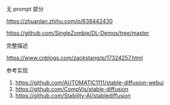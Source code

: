 

无 prompt 部分

https://zhuanlan.zhihu.com/p/638442430

https://github.com/SingleZombie/DL-Demos/tree/master

完整描述

https://www.cnblogs.com/zackstang/p/17324257.html

参考实现

1. https://github.com/AUTOMATIC1111/stable-diffusion-webui
2. https://github.com/CompVis/stable-diffusion
3. https://github.com/Stability-AI/stablediffusion